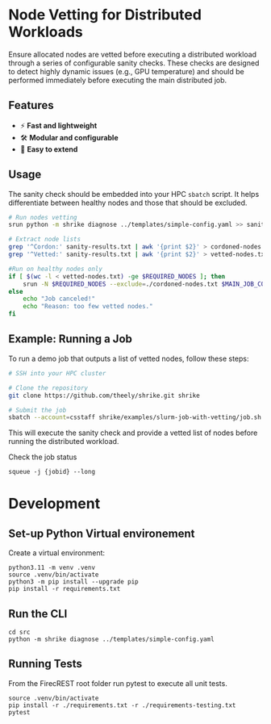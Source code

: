 # Node Vetting for Distributed Workloads

Ensure allocated nodes are vetted before executing a distributed workload through a series of configurable sanity checks. These checks are designed to detect highly dynamic issues (e.g., GPU temperature) and should be performed immediately before executing the main distributed job.

## Features

- ⚡ **Fast and lightweight**
- 🛠️ **Modular and configurable** 
- 🚀 **Easy to extend**

## Usage

The sanity check should be embedded into your HPC `sbatch` script. It helps differentiate between healthy nodes and those that should be excluded.

```bash
# Run nodes vetting
srun python -m shrike diagnose ../templates/simple-config.yaml >> sanity-results.txt

# Extract node lists
grep '^Cordon:' sanity-results.txt | awk '{print $2}' > cordoned-nodes.txt
grep '^Vetted:' sanity-results.txt | awk '{print $2}' > vetted-nodes.txt

#Run on healthy nodes only
if [ $(wc -l < vetted-nodes.txt) -ge $REQUIRED_NODES ]; then
    srun -N $REQUIRED_NODES --exclude=./cordoned-nodes.txt $MAIN_JOB_COMMAND
else
    echo "Job canceled!"
    echo "Reason: too few vetted nodes."
fi
```

## Example: Running a Job

To run a demo job that outputs a list of vetted nodes, follow these steps:

```bash
# SSH into your HPC cluster

# Clone the repository
git clone https://github.com/theely/shrike.git shrike

# Submit the job 
sbatch --account=csstaff shrike/examples/slurm-job-with-vetting/job.sh 
```

This will execute the sanity check and provide a vetted list of nodes before running the distributed workload.

Check the job status

```
squeue -j {jobid} --long
```


# Development


## Set-up Python Virtual environement

Create a virtual environment:
```console
python3.11 -m venv .venv
source .venv/bin/activate
python3 -m pip install --upgrade pip
pip install -r requirements.txt
```

## Run the CLI

```
cd src
python -m shrike diagnose ../templates/simple-config.yaml
```


## Running Tests
From the FirecREST root folder run pytest to execute all unit tests.
```console
source .venv/bin/activate
pip install -r ./requirements.txt -r ./requirements-testing.txt
pytest
```
